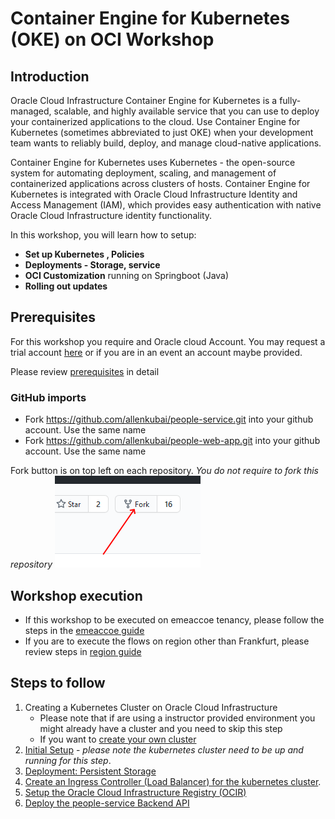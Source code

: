 # Container Engine for Kubernetes (OKE) on OCI Workshop #

## Introduction

Oracle Cloud Infrastructure Container Engine for Kubernetes is a fully-managed, scalable, and highly available service that you can use to deploy your containerized applications to the cloud. Use Container Engine for Kubernetes (sometimes abbreviated to just OKE) when your development team wants to reliably build, deploy, and manage cloud-native applications. 
 
Container Engine for Kubernetes uses Kubernetes - the open-source system for automating deployment, scaling, and management of containerized applications across clusters of hosts. Container Engine for Kubernetes is integrated with Oracle Cloud Infrastructure Identity and Access Management (IAM), which provides easy authentication with native Oracle Cloud Infrastructure identity functionality.

In this workshop, you will learn how to setup: 

+ **Set up Kubernetes , Policies**
+ **Deployments - Storage, service**
+ **OCI Customization** running on Springboot (Java)
+ **Rolling out updates** 

## Prerequisites ##

For this workshop you require and Oracle cloud Account. You may request a trial account [here](https://myservices.us.oraclecloud.com/mycloud/signup?language=en&sourceType=_ref_coc-asset-opcHome) or if you are in an event an account maybe provided.

Please review [prerequisites](./prerequisites.md) in detail

### GitHub imports

+ Fork https://github.com/allenkubai/people-service.git into your github account. Use the same name
+ Fork https://github.com/allenkubai/people-web-app.git into your github account. Use the same name

Fork button is on top left on each repository. _You do not require to fork this repository_
![](./images/github-fork1.png)

## Workshop execution
- If this workshop to be executed on emeaccoe tenancy, please follow the steps in the [emeaccoe guide](./emeaccoe.md)
- If you are to execute the flows on region other than Frankfurt, please review steps in [region guide](./region.md)

## Steps to follow ##

1. Creating a Kubernetes Cluster on Oracle Cloud Infrastructure
    - Please note that if are using a instructor provided environment you might already have a cluster and you need to skip this step
    - If you want to [create your own cluster](create-cluster.OKE1.md)
2. [Initial Setup](initial.setup.OKE2.md) - *please note the kubernetes cluster need to be up and running for this step*.
3. [Deployment: Persistent Storage](deployments.storage.OKE3.md)
4. [Create an Ingress Controller (Load Balancer) for the kubernetes cluster](deployments.services.OKE4.md).
5. [Setup the Oracle Cloud Infrastructure Registry (OCIR)](deployments.services.OKE5.md)
6. [Deploy the people-service Backend API](deployments.services.OKE6.md)
